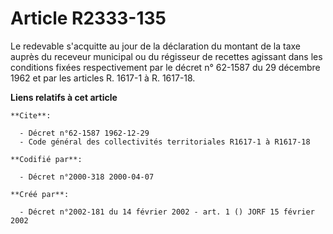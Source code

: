 # Article R2333-135

Le redevable s'acquitte au jour de la déclaration du montant de la taxe auprès du receveur municipal ou du régisseur de
recettes agissant dans les conditions fixées respectivement par le décret n° 62-1587 du 29 décembre 1962 et par les articles
R. 1617-1 à R. 1617-18.

**Liens relatifs à cet article**

	**Cite**:

	  - Décret n°62-1587 1962-12-29
	  - Code général des collectivités territoriales R1617-1 à R1617-18

	**Codifié par**:

	  - Décret n°2000-318 2000-04-07

	**Créé par**:

	  - Décret n°2002-181 du 14 février 2002 - art. 1 () JORF 15 février 2002
